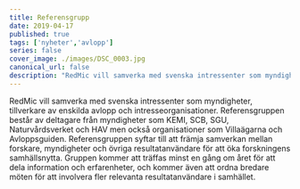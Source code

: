 ```yaml
---
title: Referensgrupp
date: 2019-04-17
published: true
tags: ['nyheter','avlopp']
series: false
cover_image: ./images/DSC_0003.jpg
canonical_url: false
description: "RedMic vill samverka med svenska intressenter som myndigheter, tillverkare av enskilda avlopp och intresseorganisationer. Referensgruppen består av deltagare från myndigheter som KEMI, SCB, SGU, Naturvårdsverket och HAV men också organisationer som Villaägarna och Avloppsguiden. Referensgruppen syftar till att främja samverkan mellan forskare, myndigheter och övriga resultatanvändare för att öka forskningens samhällsnytta. Gruppen kommer att träffas minst en gång om året för att dela information och erfarenheter, och kommer även att ordna bredare möten för att involvera fler relevanta resultatanvändare i samhället."
---
```

RedMic vill samverka med svenska intressenter som myndigheter, tillverkare av enskilda avlopp och intresseorganisationer. Referensgruppen består av deltagare från myndigheter som KEMI, SCB, SGU, Naturvårdsverket och HAV men också organisationer som Villaägarna och Avloppsguiden. Referensgruppen syftar till att främja samverkan mellan forskare, myndigheter och övriga resultatanvändare för att öka forskningens samhällsnytta. Gruppen kommer att träffas minst en gång om året för att dela information och erfarenheter, och kommer även att ordna bredare möten för att involvera fler relevanta resultatanvändare i samhället.
